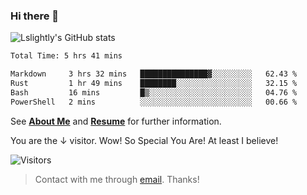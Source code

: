 ### Hi there 👋

![Lslightly's GitHub stats](https://github-readme-stats.vercel.app/api?username=lslightly&show_icons=true&theme=transparent)

<!--START_SECTION:waka-->

```txt
Total Time: 5 hrs 41 mins

Markdown     3 hrs 32 mins   ███████████████▓░░░░░░░░░   62.43 %
Rust         1 hr 49 mins    ████████░░░░░░░░░░░░░░░░░   32.15 %
Bash         16 mins         █▒░░░░░░░░░░░░░░░░░░░░░░░   04.76 %
PowerShell   2 mins          ░░░░░░░░░░░░░░░░░░░░░░░░░   00.66 %
```

<!--END_SECTION:waka-->

See [**About Me**](https://lslightly.github.io/about) and [**Resume**](https://github.com/Lslightly/resume) for further information.

You are the ↓ visitor. Wow! So Special You Are! At least I believe!

![Visitors](https://api.visitorbadge.io/api/visitors?path=https%3A%2F%2Fgithub.com%2FLslightly&countColor=%23f47373)

> Contact with me through [email](mailto:lqw332664203@mail.ustc.edu.cn). Thanks!
